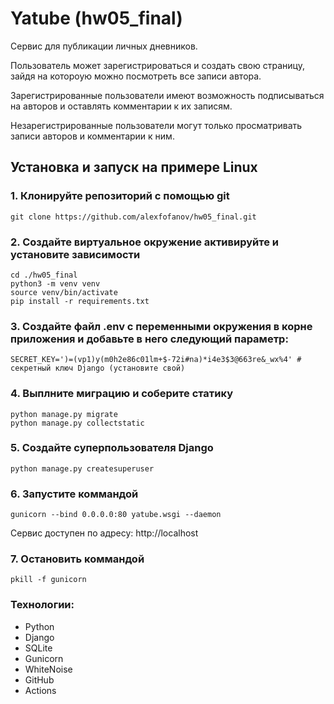 # Yatube (hw05_final)
Сервис для публикации личных дневников.

Пользователь может зарегистрироваться и создать свою страницу, зайдя на котороую можно посмотреть все записи автора.

Зарегистрированные пользователи имеют возможность подписываться на авторов и оставлять комментарии к их записям.

Незарегистрированные пользователи могут только просматривать записи авторов и комментарии к ним.

## Установка и запуск на примере Linux

### 1. Клонируйте репозиторий с помощью git

    git clone https://github.com/alexfofanov/hw05_final.git

### 2. Создайте виртуальное окружение активируйте и установите зависимости
    cd ./hw05_final
    python3 -m venv venv
    source venv/bin/activate
    pip install -r requirements.txt
    

### 3. Создайте файл .env с переменными окружения в корне приложения и добавьте в него следующий параметр:

    SECRET_KEY=')=(vp1)y(m0h2e86c01lm+$-72i#na)*i4e3$3@663re&_wx%4' # секретный ключ Django (установите свой)


### 4. Выплните миграцию и соберите статику

    python manage.py migrate
    python manage.py collectstatic

### 5. Создайте суперпользователя Django
    python manage.py createsuperuser


### 6. Запустите коммандой

    gunicorn --bind 0.0.0.0:80 yatube.wsgi --daemon

Сервис доступен по адресу: http://localhost

### 7. Остановить коммандой

    pkill -f gunicorn


### Технологии:
+ Python  
+ Django  
+ SQLite  
+ Gunicorn  
+ WhiteNoise  
+ GitHub  
+ Actions  
